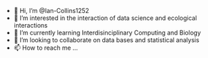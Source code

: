 - 👋 Hi, I’m @Ian-Collins1252
- 👀 I’m interested in the interaction of data science and ecological interactions
- 🌱 I’m currently learning Interdisinciplinary Computing and Biology
- 💞️ I’m looking to collaborate on data bases and statistical analysis
- 📫 How to reach me ...

<!---
Ian-Collins1252/Ian-Collins1252 is a ✨ special ✨ repository because its `README.md` (this file) appears on your GitHub profile.
You can click the Preview link to take a look at your changes.
--->

